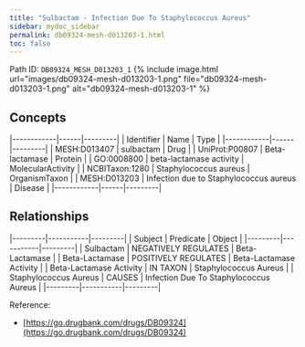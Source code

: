 ```yaml
---
title: "Sulbactam - Infection Due To Staphylococcus Aureus"
sidebar: mydoc_sidebar
permalink: db09324-mesh-d013203-1.html
toc: false 
---
```



Path ID: `DB09324_MESH_D013203_1`
{% include image.html url="images/db09324-mesh-d013203-1.png" file="db09324-mesh-d013203-1.png" alt="db09324-mesh-d013203-1" %}

## Concepts

|------------|------|---------|
| Identifier | Name | Type    |
|------------|------|---------|
| MESH:D013407 | sulbactam | Drug |
| UniProt:P00807 | Beta-lactamase | Protein |
| GO:0008800 | beta-lactamase activity | MolecularActivity |
| NCBITaxon:1280 | Staphylococcus aureus | OrganismTaxon |
| MESH:D013203 | Infection due to Staphylococcus aureus | Disease |
|------------|------|---------|

## Relationships

|---------|-----------|---------|
| Subject | Predicate | Object  |
|---------|-----------|---------|
| Sulbactam | NEGATIVELY REGULATES | Beta-Lactamase |
| Beta-Lactamase | POSITIVELY REGULATES | Beta-Lactamase Activity |
| Beta-Lactamase Activity | IN TAXON | Staphylococcus Aureus |
| Staphylococcus Aureus | CAUSES | Infection Due To Staphylococcus Aureus |
|---------|-----------|---------|

Reference: 
  - [https://go.drugbank.com/drugs/DB09324](https://go.drugbank.com/drugs/DB09324)
